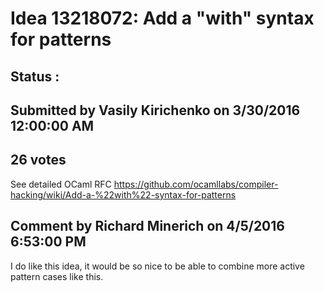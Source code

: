 # Idea 13218072: Add a "with" syntax for patterns #

## Status : 

## Submitted by Vasily Kirichenko on 3/30/2016 12:00:00 AM

## 26 votes

See detailed OCaml RFC https://github.com/ocamllabs/compiler-hacking/wiki/Add-a-%22with%22-syntax-for-patterns




## Comment by Richard Minerich on 4/5/2016 6:53:00 PM

I do like this idea, it would be so nice to be able to combine more active pattern cases like this.

